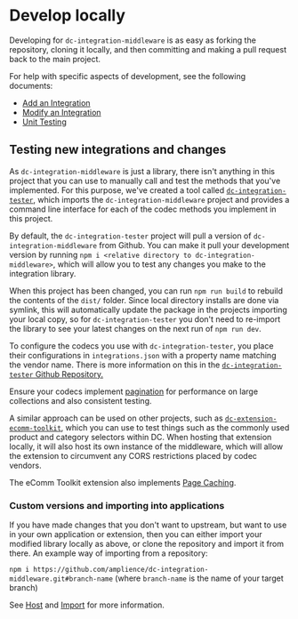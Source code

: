 # Develop locally

Developing for `dc-integration-middleware` is as easy as forking the repository, cloning it locally, and then committing and making a pull request back to the main project. 

For help with specific aspects of development, see the following documents:

- [Add an Integration](./add-integration.md)
- [Modify an Integration](./modify-integration.md)
- [Unit Testing](./unit-testing.md)

## Testing new integrations and changes

As `dc-integration-middleware` is just a library, there isn't anything in this project that you can use to manually call and test the methods that you've implemented. For this purpose, we've created a tool called [`dc-integration-tester`](https://github.com/amplience/dc-integration-tester), which imports the `dc-integration-middleware` project and provides a command line interface for each of the codec methods you implement in this project.

By default, the `dc-integration-tester` project will pull a version of `dc-integration-middleware` from Github. You can make it pull your development version by running `npm i <relative directory to dc-integration-middleware>`, which will allow you to test any changes you make to the integration library.

When this project has been changed, you can run `npm run build` to rebuild the contents of the `dist/` folder. Since local directory installs are done via symlink, this will automatically update the package in the projects importing your local copy, so for `dc-integration-tester` you don't need to re-import the library to see your latest changes on the next run of `npm run dev`.

To configure the codecs you use with `dc-integration-tester`, you place their configurations in `integrations.json` with a property name matching the vendor name. There is more information on this in the [`dc-integration-tester` Github Repository.](https://github.com/amplience/dc-integration-tester)

Ensure your codecs implement [pagination](./pagination.md) for performance on large collections and also consistent testing.

A similar approach can be used on other projects, such as [`dc-extension-ecomm-toolkit`](https://github.com/amplience/dc-extension-ecomm-toolkit), which you can use to test things such as the commonly used product and category selectors within DC. When hosting that extension locally, it will also host its own instance of the middleware, which will allow the extension to circumvent any CORS restrictions placed by codec vendors.

The eComm Toolkit extension also implements [Page Caching](./page-cache.md).

### Custom versions and importing into applications

If you have made changes that you don't want to upstream, but want to use in your own application or extension, then you can either import your modified library locally as above, or clone the repository and import it from there. An example way of importing from a repository:

`npm i https://github.com/amplience/dc-integration-middleware.git#branch-name`
(where `branch-name` is the name of your target branch)

See [Host](./host.md) and [Import](./import.md) for more information.